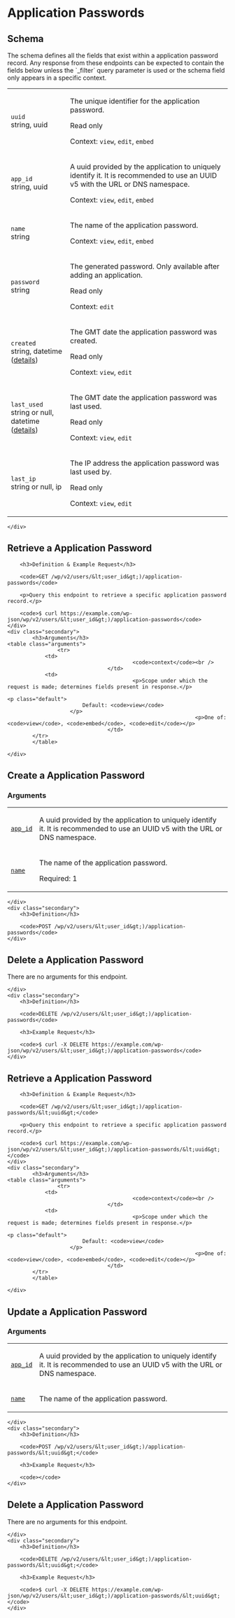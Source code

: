 ---
---

# Application Passwords

<section class="route">
	<div class="primary">
		<h2>Schema</h2>
<p>The schema defines all the fields that exist within a application password record. Any response from these endpoints can be expected to contain the fields below unless the `_filter` query parameter is used or the schema field only appears in a specific context.</p>
<table class="attributes">
			<tr id="schema-uuid">
			<td>
				<code>uuid</code><br />
				<span class="type">
					string,
													uuid
									</span>
			</td>
			<td>
				<p>The unique identifier for the application password.</p>
									<p class="read-only">Read only</p>
								<p class="context">Context: <code>view</code>, <code>edit</code>, <code>embed</code></p>
							</td>
		</tr>
			<tr id="schema-app_id">
			<td>
				<code>app_id</code><br />
				<span class="type">
					string,
													uuid
									</span>
			</td>
			<td>
				<p>A uuid provided by the application to uniquely identify it. It is recommended to use an UUID v5 with the URL or DNS namespace.</p>
								<p class="context">Context: <code>view</code>, <code>edit</code>, <code>embed</code></p>
							</td>
		</tr>
			<tr id="schema-name">
			<td>
				<code>name</code><br />
				<span class="type">
					string				</span>
			</td>
			<td>
				<p>The name of the application password.</p>
								<p class="context">Context: <code>view</code>, <code>edit</code>, <code>embed</code></p>
							</td>
		</tr>
			<tr id="schema-password">
			<td>
				<code>password</code><br />
				<span class="type">
					string				</span>
			</td>
			<td>
				<p>The generated password. Only available after adding an application.</p>
									<p class="read-only">Read only</p>
								<p class="context">Context: <code>edit</code></p>
							</td>
		</tr>
			<tr id="schema-created">
			<td>
				<code>created</code><br />
				<span class="type">
					string,
													datetime (<a href="https://core.trac.wordpress.org/ticket/41032">details</a>)
										</span>
			</td>
			<td>
				<p>The GMT date the application password was created.</p>
									<p class="read-only">Read only</p>
								<p class="context">Context: <code>view</code>, <code>edit</code></p>
							</td>
		</tr>
			<tr id="schema-last_used">
			<td>
				<code>last_used</code><br />
				<span class="type">
					string or null,
													datetime (<a href="https://core.trac.wordpress.org/ticket/41032">details</a>)
										</span>
			</td>
			<td>
				<p>The GMT date the application password was last used.</p>
									<p class="read-only">Read only</p>
								<p class="context">Context: <code>view</code>, <code>edit</code></p>
							</td>
		</tr>
			<tr id="schema-last_ip">
			<td>
				<code>last_ip</code><br />
				<span class="type">
					string or null,
													ip
									</span>
			</td>
			<td>
				<p>The IP address the application password was last used by.</p>
									<p class="read-only">Read only</p>
								<p class="context">Context: <code>view</code>, <code>edit</code></p>
							</td>
		</tr>
	</table>

	</div>
</section>

<div><section class="route">
	<div class="primary">
		<h2>Retrieve a Application Password</h2>

		<h3>Definition & Example Request</h3>

		<code>GET /wp/v2/users/&lt;user_id&gt;)/application-passwords</code>

		<p>Query this endpoint to retrieve a specific application password record.</p>

		<code>$ curl https://example.com/wp-json/wp/v2/users/&lt;user_id&gt;)/application-passwords</code>
	</div>
	<div class="secondary">
			<h3>Arguments</h3>
	<table class="arguments">
					<tr>
				<td>
											<code>context</code><br />
									</td>
				<td>
											<p>Scope under which the request is made; determines fields present in response.</p>
																					<p class="default">
							Default: <code>view</code>
						</p>
																<p>One of: <code>view</code>, <code>embed</code>, <code>edit</code></p>
									</td>
			</tr>
			</table>

	</div>
</section>
<section class="route">
	<div class="primary">
		<h2>Create a Application Password</h2>
			<h3>Arguments</h3>
	<table class="arguments">
					<tr>
				<td>
											<code><a href="#schema-app_id">app_id</a></code><br />
									</td>
				<td>
											<p>A uuid provided by the application to uniquely identify it. It is recommended to use an UUID v5 with the URL or DNS namespace.</p>
																								</td>
			</tr>
					<tr>
				<td>
											<code><a href="#schema-name">name</a></code><br />
									</td>
				<td>
											<p>The name of the application password.</p>
																<p class="required">
							Required: 1
						</p>
																			</td>
			</tr>
			</table>

	</div>
	<div class="secondary">
		<h3>Definition</h3>

		<code>POST /wp/v2/users/&lt;user_id&gt;)/application-passwords</code>
	</div>
</section>
<section class="route">
	<div class="primary">
		<h2>Delete a Application Password</h2>
			<p>There are no arguments for this endpoint.</p>

	</div>
	<div class="secondary">
		<h3>Definition</h3>

		<code>DELETE /wp/v2/users/&lt;user_id&gt;)/application-passwords</code>

		<h3>Example Request</h3>

		<code>$ curl -X DELETE https://example.com/wp-json/wp/v2/users/&lt;user_id&gt;)/application-passwords</code>
	</div>
</section>
<section class="route">
	<div class="primary">
		<h2>Retrieve a Application Password</h2>

		<h3>Definition & Example Request</h3>

		<code>GET /wp/v2/users/&lt;user_id&gt;)/application-passwords/&lt;uuid&gt;</code>

		<p>Query this endpoint to retrieve a specific application password record.</p>

		<code>$ curl https://example.com/wp-json/wp/v2/users/&lt;user_id&gt;)/application-passwords/&lt;uuid&gt;</code>
	</div>
	<div class="secondary">
			<h3>Arguments</h3>
	<table class="arguments">
					<tr>
				<td>
											<code>context</code><br />
									</td>
				<td>
											<p>Scope under which the request is made; determines fields present in response.</p>
																					<p class="default">
							Default: <code>view</code>
						</p>
																<p>One of: <code>view</code>, <code>embed</code>, <code>edit</code></p>
									</td>
			</tr>
			</table>

	</div>
</section>
<section class="route">
	<div class="primary">
		<h2>Update a Application Password</h2>
			<h3>Arguments</h3>
	<table class="arguments">
					<tr>
				<td>
											<code><a href="#schema-app_id">app_id</a></code><br />
									</td>
				<td>
											<p>A uuid provided by the application to uniquely identify it. It is recommended to use an UUID v5 with the URL or DNS namespace.</p>
																								</td>
			</tr>
					<tr>
				<td>
											<code><a href="#schema-name">name</a></code><br />
									</td>
				<td>
											<p>The name of the application password.</p>
																								</td>
			</tr>
			</table>

	</div>
	<div class="secondary">
		<h3>Definition</h3>

		<code>POST /wp/v2/users/&lt;user_id&gt;)/application-passwords/&lt;uuid&gt;</code>

		<h3>Example Request</h3>

		<code></code>
	</div>
</section>
<section class="route">
	<div class="primary">
		<h2>Delete a Application Password</h2>
			<p>There are no arguments for this endpoint.</p>

	</div>
	<div class="secondary">
		<h3>Definition</h3>

		<code>DELETE /wp/v2/users/&lt;user_id&gt;)/application-passwords/&lt;uuid&gt;</code>

		<h3>Example Request</h3>

		<code>$ curl -X DELETE https://example.com/wp-json/wp/v2/users/&lt;user_id&gt;)/application-passwords/&lt;uuid&gt;</code>
	</div>
</section>
</div>
